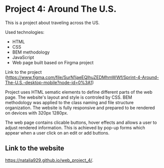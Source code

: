 # Project 4: Around The U.S.

This is a project about traveling across the US. 

Used technologies:
* HTML
* CSS
* BEM methodology
* JavaScript
* Web page built based on Firgma project 

Link to the project
(https://www.figma.com/file/SurN1jaeEQIhuZEDMhmWWf/Sprint-4-Around-The-U.S.-desktop-mobile?node-id=0%3A1)


Project uses HTML sematic elements to define different parts of the web page. The website's layout and style is controled by CSS. BEM methodology was applied to the class naming and file structure organization. The website is fully responsive and prepared to be rendered on devices with 320px 1280px.

The web page contains clicable buttons, hover effects and allows a user to adjust rendered information. This is achieved by pop-up forms which appear when a user click on an edit or add buttons. 


## Link to the website
https://natalia929.github.io/web_project_4/.
